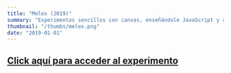 ```yaml
---
title: "Melex (2019)"
summary: "Experimentos sencillos con canvas, enseñándole JavaScript y canvas a mi hermana."
thumbnail: "/thumbs/melex.png"
date: "2019-01-01"
---
```


## [Click aquí para acceder al experimento](/inc/melex)